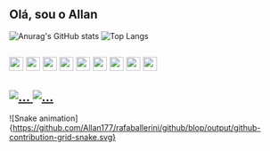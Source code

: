 ## Olá, sou o Allan 

![Anurag's GitHub stats](https://github-readme-stats.vercel.app/api?username=anuraghazra&show_icons=true&theme=dark) ![Top Langs](https://github-readme-stats.vercel.app/api/top-langs/?username=Allan177&layout=compact&theme=dark)
## <div> <img src="https://cdn.jsdelivr.net/gh/devicons/devicon@latest/icons/javascript/javascript-original.svg" width="25px"/> <img src="https://cdn.jsdelivr.net/gh/devicons/devicon@latest/icons/python/python-plain.svg" width="25px" /> <img src="https://cdn.jsdelivr.net/gh/devicons/devicon@latest/icons/html5/html5-original.svg" width="25px" /> <img src="https://cdn.jsdelivr.net/gh/devicons/devicon@latest/icons/css3/css3-original.svg" width="25px" /> <img src="https://cdn.jsdelivr.net/gh/devicons/devicon@latest/icons/nodejs/nodejs-original.svg" width="25px" /> <img src="https://cdn.jsdelivr.net/gh/devicons/devicon@latest/icons/json/json-plain.svg" width="25px"/> <img src="https://cdn.jsdelivr.net/gh/devicons/devicon@latest/icons/react/react-original.svg" width="25px" /> <img src="https://cdn.jsdelivr.net/gh/devicons/devicon@latest/icons/bootstrap/bootstrap-original.svg" width="25px" /> <img src="https://cdn.jsdelivr.net/gh/devicons/devicon@latest/icons/mysql/mysql-original.svg" width="25px" />         
</div>

## <div> <a href="https://www.instagram.com/euallan17?igsh=dGh0OXp6bW5zcGxy" target="_blank"> <img src="https://img.shields.io/badge/Instagram-E4405F?style=for-the-badge&logo=instagram&logoColor=white" alt="..." target="_blank"> </a>  <a href="https://discord.com/invite/VjjQc4ZQ" target="_blank"> <img src="https://img.shields.io/badge/Discord-7289DA?style=for-the-badge&logo=discord&logoColor=white" alt="..." target="_blank"> </a> </div>
![Snake animation]{https://github.com/Allan177/rafaballerini/github/blop/output/github-contribution-grid-snake.svg}
